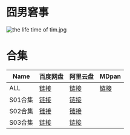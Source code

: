 # 囧男窘事

![the life time of tim.jpg](/banner/the_life_time_of_tim.jpg)

# 合集

| Name    | 百度网盘                                                              | 阿里云盘                                  | MDpan                                                 |
|---------|--------------------------------------------------------------------|-------------------------------------------|-------------------------------------------------------|
| ALL     | [链接](https://pan.baidu.com/s/14XlEX28BL_GPHJFVvqwitw?pwd=vyg6) | [链接](https://www.aliyundrive.com/s/VNugaCjZAJS) | [链接](https://mdpan.tk/%E5%9B%A7%E7%94%B7%E7%AA%98%E4%BA%8B) |
| S01合集 | [链接](https://pan.baidu.com/s/1J4cEGbmpxCXBpX5SNp54xA?pwd=9iq9) | [链接](https://www.aliyundrive.com/s/11R26C4RWLt) |                                                       |
| S02合集 | [链接](https://pan.baidu.com/s/1ZVlkeQZV4FSg-jN5XZ-ejA?pwd=q3fa) | [链接](https://www.aliyundrive.com/s/PzjpCeqGmcE) |                                                       |
| S03合集 | [链接](https://pan.baidu.com/s/1dRyPwRqG8u30H9HFZ-djEQ?pwd=5krn) | [链接](https://www.aliyundrive.com/s/ZLBuxVnS2Ny) |                                                       |